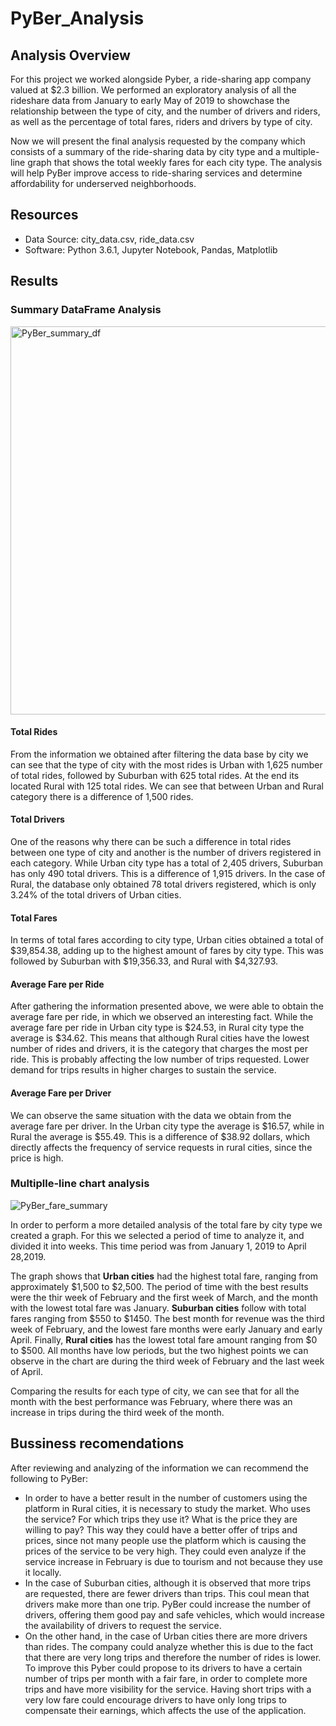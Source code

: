 # PyBer_Analysis

## Analysis Overview

For this project we worked alongside Pyber, a ride-sharing app company valued at $2.3 billion. We performed an exploratory analysis of all the rideshare data from January to early May of 2019 to showchase the relationship between the type of city, and the number of drivers and riders, as well as the percentage of total fares, riders and drivers by type of city. 

Now we will present the final analysis requested by the company which consists of a summary of the ride-sharing data by city type and a multiple-line graph that shows the total weekly fares for each city type. The analysis will help PyBer improve access to ride-sharing services and determine affordability for underserved neighborhoods.

## Resources
- Data Source: city_data.csv, ride_data.csv
- Software:  Python 3.6.1, Jupyter Notebook, Pandas, Matplotlib

## Results

### Summary DataFrame Analysis

<img width="621" alt="PyBer_summary_df" src="https://user-images.githubusercontent.com/107893200/182993011-1dcbb671-dbd2-4154-8bc5-7101e0a86443.png">

#### Total Rides
From the information we obtained after filtering the data base by city we can see that the type of city with the most rides is Urban with 1,625 number of total rides, followed by Suburban with 625 total rides. At the end its located Rural with 125 total rides. We can see that between Urban and Rural category there is a difference of 1,500 rides.

#### Total Drivers
One of the reasons why there can be such a difference in total rides between one type of city and another is the number of drivers registered in each category. While Urban city type has a total of 2,405 drivers, Suburban has only 490 total drivers. This is a difference of 1,915 drivers. In the case of Rural, the database only obtained 78 total drivers registered, which is only 3.24% of the total drivers of Urban cities.

#### Total Fares
In terms of total fares according to city type, Urban cities obtained a total of $39,854.38, adding up to the highest amount of fares by city type. This was followed by Suburban with $19,356.33, and Rural with $4,327.93. 

#### Average Fare per Ride
After gathering the information presented above, we were able to obtain the average fare per ride, in which we observed an interesting fact. While the average fare per ride in Urban city type is $24.53, in Rural city type the average is $34.62. This means that although Rural cities have the lowest number of rides and drivers, it is the category that charges the most per ride. This is probably affecting the low number of trips requested. Lower demand for trips results in higher charges to sustain the service.

#### Average Fare per Driver
We can observe the same situation with the data we obtain from the average fare per driver. In the Urban city type the average is $16.57, while in Rural the average is $55.49. This is a difference of $38.92 dollars, which directly affects the frequency of service requests in rural cities, since the price is high.

### Multiplle-line chart analysis

![PyBer_fare_summary](https://user-images.githubusercontent.com/107893200/182995619-87efc71b-cad7-4bcb-8924-e9de023d835b.png)

In order to perform a more detailed analysis of the total fare by city type we created a graph. For this we selected a period of time to analyze it, and divided it into weeks. This time period was from January 1, 2019 to April 28,2019.

The graph shows that **Urban cities** had the highest total fare, ranging from approximately $1,500 to $2,500. The period of time with the best results were the thir week of February and the first week of March, and the month with the lowest total fare was January. **Suburban cities** follow with total fares ranging from $550 to $1450. The best month for revenue was the third week of February, and the lowest fare months were early January and early April. Finally, **Rural cities** has the lowest total fare amount ranging from $0 to $500. All months have low periods, but the two highest points we can observe in the chart are during the third week of February and the last week of April. 

Comparing the results for each type of city, we can see that for all the month with the best performance was February, where there was an increase in trips during the third week of the month.

## Bussiness recomendations
After reviewing and analyzing of the information we can recommend the following to PyBer:

- In order to have a better result in the number of customers using the platform in Rural cities, it is necessary to study the market. Who uses the service? For which trips they use it? What is the price they are willing to pay? This way they could have a better offer of trips and prices, since not many people use the platform which is causing the prices of the service to be very high. They could even analyze if the service increase in February is due to tourism and not because they use it locally. 
- In the case of Suburban cities, although it is observed that more trips are requested, there are fewer drivers than trips. This coul mean that drivers make more than one trip. PyBer could increase the number of drivers, offering them good pay and safe vehicles, which would increase the availability of drivers to request the service. 
- On the other hand, in the case of Urban cities there are more drivers than rides. The company could analyze whether this is due to the fact that there are very long trips and therefore the number of rides is lower. To improve this Pyber could propose to its drivers to have a certain number of trips per month with a fair fare, in order to complete more trips and have more visibility for the service. Having short trips with a very low fare could encourage drivers to have only long trips to compensate their earnings, which affects the use of the application.
